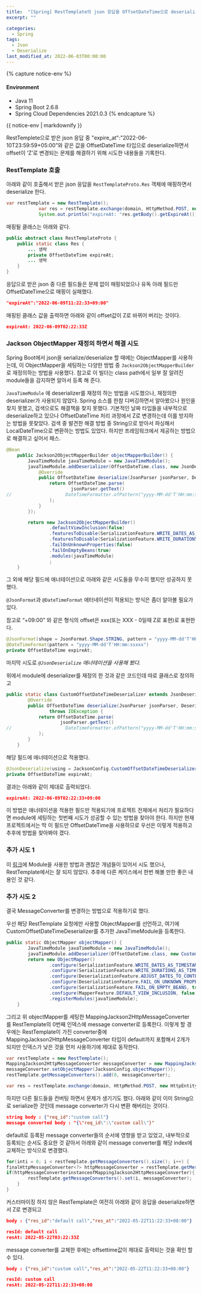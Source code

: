 ```yaml
---
title:  "[Spring] RestTemplate의 json 응답을 OffsetDateTime으로 deserialize 하기"
excerpt: ""

categories:
  - Spring
tags:
  - Json
  - Deserialize
last_modified_at: 2022-06-03T00:00:00
---
```


{% capture notice-env %}
#### Environment
- Java 11
- Spring Boot 2.6.8
- Spring Cloud Dependencies 2021.0.3
{% endcapture %}
<div class="notice--primary">{{ notice-env | markdownify }}</div>


RestTemplete으로 받은 json 응답 중 "expire_at":"2022-06-10T23:59:59+05:00”와 같은 값을 OffsetDateTime 타입으로 deserialize하면서 offset이 ‘Z’로 변경되는 문제를 해결하기 위해 시도한 내용들을 기록한다.

### RestTemplate 호출

아래와 같이 호출해서 받은 json 응답을 `RestTemplateProto.Res` 객체에 매핑하면서 deserialize 한다.

```java
var restTemplate = new RestTemplate();
            var res = restTemplate.exchange(domain, HttpMethod.POST, new HttpEntity<String>(body, headers), RestTemplateProto.Res.class);
            System.out.println("expireAt: "res.getBody().getExpireAt());
```

매핑될 클래스는 아래와 같다.

```java
public abstract class RestTemplateProto {
	public static class Res {
		... 생략
		private OffsetDateTime expireAt;
		... 생략
	}
}
```

응답으로 받은 json 중 다른 필드들은 문제 없이 매핑되었으나 유독 아래 필드만 OffsetDateTime으로 매핑이 실패했다.

```json
"expireAt":"2022-06-09T11:22:33+09:00"
```

매핑된 클래스 값을 출력하면 아래와 같이 offset값이 Z로 바뀌어 버리는 것이다.

```json
expireAt: 2022-06-09T02:22:33Z
```

### Jackson ObjectMapper 재정의 하면서 해결 시도

Spring Boot에서 json을 serialize/deserialize 할 때에는 ObjectMapper를 사용하는데, 이 ObjectMapper을 세팅하는 다양한 방법 중 `Jackson2ObjectMapperBuilder` 로 재정의하는 방법을 사용했다. 참고로 이 빌더는 class path에서 일부 잘 알려진 module들을 감지하면 알아서 등록 해 준다.

`JavaTimeModule` 에 deserializer를 재정의 하는 방법을 시도했으나, 재정의한 deserializer가 사용되지 않았다. Spring 소스를 한참 디버깅하면서 알아봤으나 원인을 찾지 못했고, 검색으로도 해결책을 찾지 못했다. 기본적인 날짜 타입들을 내부적으로 deserialize하고 있으나 OffsetDateTime 처리 과정에서 Z로 변경하는데 이를 방지하는 방법을 못찾았다. 검색 중 발견한 해결 방법 중 String으로 받아서 파싱해서 LocalDateTime으로 변환하는 방법도 있었다. 하지만 프레임워크에서 제공하는 방법으로 해결하고 싶어서 패스.

```java
@Bean
    public Jackson2ObjectMapperBuilder objectMapperBuilder() {
        JavaTimeModule javaTimeModule = new JavaTimeModule();
        javaTimeModule.addDeserializer(OffsetDateTime.class, new JsonDeserializer<OffsetDateTime>() {
            @Override
            public OffsetDateTime deserialize(JsonParser jsonParser, DeserializationContext deserializationContext) throws IOException {
                return OffsetDateTime.parse(
                        jsonParser.getText()
//                    DateTimeFormatter.ofPattern("yyyy-MM-dd'T'HH:mm:ssxxx")
                );
            }
        });

        return new Jackson2ObjectMapperBuilder()
                .defaultViewInclusion(false)
                .featuresToDisable(SerializationFeature.WRITE_DATES_AS_TIMESTAMPS)
                .featuresToDisable(SerializationFeature.WRITE_DURATIONS_AS_TIMESTAMPS)
                .failOnUnknownProperties(false)
                .failOnEmptyBeans(true)
                .modules(javaTimeModule)
                ;
    }
```

그 외에 해당 필드에 애너테이션으로 아래와 같은 시도들을 무수히 했지만 성공하지 못했다.

`@JsonFormat`과 `@DateTimeFormat` 애터네이션이 적용되는 방식은 좀더 알아볼 필요가 있다.

참고로 “+09:00” 와 같은 형식의 offset은 xxx(또는 XXX - 0일때 Z로 표현)로 표현한다.

```java
@JsonFormat(shape = JsonFormat.Shape.STRING, pattern = "yyyy-MM-dd'T'HH:mm:ssxxx")
@DateTimeFormat(pattern = "yyyy-MM-dd'T'HH:mm:ssxxx")
private OffsetDateTime expireAt;
```

마지막 시도로 *`@JsonDeserialize` 애너테이션을 사용해 봤다.*

위에서 module에 deserializer를 재정의 한 것과 같은 코드인데 따로 클래스로 정의하고

```java
public static class CustomOffsetDateTimeDeserializer extends JsonDeserializer<OffsetDateTime> {
        @Override
        public OffsetDateTime deserialize(JsonParser jsonParser, DeserializationContext deserializationContext)
                throws IOException {
            return OffsetDateTime.parse(
                    jsonParser.getText()
//                    DateTimeFormatter.ofPattern("yyyy-MM-dd'T'HH:mm:ssxxx")
            );
        }
    }
```

해당 필드에 애너테이션으로 적용했다.

```java
@JsonDeserialize(using = JacksonConfig.CustomOffsetDateTimeDeserializer.class)
private OffsetDateTime expireAt;
```

결과는 아래와 같이 제대로 출력되었다.

```json
expireAt: 2022-06-09T02:22:33+09:00
```

이 방법은 애너테이션을 적용한 필드만 적용되기에 프로젝트 전체에서 처리가 필요하다면 module에 세팅하는 첫번째 시도가 성공할 수 있는 방법을 찾아야 한다. 하지만 현재 프로젝트에서는 딱 이 필드만 OffsetDateTime을 사용하므로 우선은 이렇게 적용하고 추후에 방법을 찾아봐야 겠다.

### 추가 시도 1

이 [링크](https://d2.naver.com/helloworld/0473330)에 Module을 사용한 방법과 괜찮은 개념들이 있어서 시도 했으나, RestTemplate에서는 잘 되지 않았다. 추후에 다른 케이스에서 한번 해볼 만한 좋은 내용인 것 같다.

### 추가 시도 2

결국 MessageConverter를 변경하는 방법으로 적용하기로 했다. 

우선 해당 RestTemplate 요청에만 사용할 ObjectMapper를 선언하고, 여기에 CustomOffsetDateTimeDeserializer를 추가한 JavaTimeModule을 등록한다.

```java
public static ObjectMapper objectMapper() {
        JavaTimeModule javaTimeModule = new JavaTimeModule();
        javaTimeModule.addDeserializer(OffsetDateTime.class, new CustomOffsetDateTimeDeserializer());
        return new ObjectMapper()
                .configure(SerializationFeature.WRITE_DATES_AS_TIMESTAMPS, false)
                .configure(SerializationFeature.WRITE_DURATIONS_AS_TIMESTAMPS, false)
                .configure(DeserializationFeature.ADJUST_DATES_TO_CONTEXT_TIME_ZONE, false)
                .configure(DeserializationFeature.FAIL_ON_UNKNOWN_PROPERTIES, false)
                .configure(SerializationFeature.FAIL_ON_EMPTY_BEANS, true)
                .configure(MapperFeature.DEFAULT_VIEW_INCLUSION, false)
                .registerModules(javaTimeModule);
    }
```

그리고 위 objectMapper를 세팅한 MappingJackson2HttpMessageConverter 를 RestTemplate의 0번째 인덱스에 message converter로 등록한다. 이렇게 할 경우에는 RestTemplate이 가진 converter중에 MappingJackson2HttpMessageConverter 타입이 default까지 포함해서 2개가 되지만 인덱스가 낮은 것을 먼저 사용하기에 제대로 동작한다.

```java
var restTemplate = new RestTemplate();
MappingJackson2HttpMessageConverter messageConverter = new MappingJackson2HttpMessageConverter();
messageConverter.setObjectMapper(JacksonConfig.objectMapper());
restTemplate.getMessageConverters().add(0, messageConverter);

var res = restTemplate.exchange(domain, HttpMethod.POST, new HttpEntity<String>(body, headers), RestTemplateProto.Res.class);
```

하지만 다른 필드들을 컨버팅 하면서 문제가 생기기도 했다. 아래와 같이 이미 String으로 serialize한 것인데 message converter가 다시 변환 해버리는 것이다.

```json
string body : {"req_id":"custom call"}
message converted body : "{\"req_id\":\"custom call\"}"
```

default로 등록된 message converter들의 순서에 영향을 받고 있었고, 내부적으로 등록되는 순서도 중요한 것 같아서 아래와 같이 message converter를 해당 index에 교체하는 방식으로 변경했다.

```java
for(inti = 0; i < restTemplate.getMessageConverters().size(); i++) {
finalHttpMessageConverter<?> httpMessageConverter = restTemplate.getMessageConverters().get(i);
if(httpMessageConverterinstanceofMappingJackson2HttpMessageConverter){
        restTemplate.getMessageConverters().set(i, messageConverter);
    }
}
```

커스터마이징 하지 않은 RestTemplate은 여전히 아래와 같이 응답을 deserialize하면서 Z로 변경되고

```json
body : {"res_id":"default call","res_at":"2022-05-22T11:22:33+08:00"}

resId: default call
resAt: 2022-05-22T03:22:33Z
```

message converter를 교체한 후에는 offsettime값이 제대로 출력되는 것을 확인 할 수 있다.

```json
body : {"res_id":"custom call","res_at":"2022-05-22T11:22:33+08:00"}

resId: custom call
resAt: 2022-05-22T11:22:33+08:00
```

<!--

[https://stackoverflow.com/questions/9381665/how-can-we-configure-the-internal-jackson-mapper-when-using-resttemplate](https://stackoverflow.com/questions/9381665/how-can-we-configure-the-internal-jackson-mapper-when-using-resttemplate)

[https://d2.naver.com/helloworld/0473330](https://d2.naver.com/helloworld/0473330)

[https://www.baeldung.com/spring-boot-customize-jackson-objectmapper](https://www.baeldung.com/spring-boot-customize-jackson-objectmapper)

[https://kwonnam.pe.kr/wiki/springframework/springboot/json](https://kwonnam.pe.kr/wiki/springframework/springboot/json)

[https://akageun.github.io/2020/01/02/java-jackson-custom-serialize.html](https://akageun.github.io/2020/01/02/java-jackson-custom-serialize.html)

[https://stackoverflow.com/questions/53232600/java-8-exception-com-fasterxml-jackson-datatype-jsr310-deser-instantdeserialize](https://stackoverflow.com/questions/53232600/java-8-exception-com-fasterxml-jackson-datatype-jsr310-deser-instantdeserialize)

[https://stackoverflow.com/questions/54536198/java-8-datetimeformatter-rejects-correct-iso-8601-date-time-with-offset](https://stackoverflow.com/questions/54536198/java-8-datetimeformatter-rejects-correct-iso-8601-date-time-with-offset)

[https://stackoverflow.com/questions/54010217/offsetdatetime-tostring-return-different-format-date-string](https://stackoverflow.com/questions/54010217/offsetdatetime-tostring-return-different-format-date-string)

[https://stackoverflow.com/questions/46263773/jackson-parse-custom-offset-date-time](https://stackoverflow.com/questions/46263773/jackson-parse-custom-offset-date-time)

[https://howtodoinjava.com/java/date-time/zoneddatetime-parse/](https://howtodoinjava.com/java/date-time/zoneddatetime-parse/)

[https://stackoverflow.com/questions/59838777/parsing-iso-date-string-into-zonedatetime-with-resttemplate-in-spring](https://stackoverflow.com/questions/59838777/parsing-iso-date-string-into-zonedatetime-with-resttemplate-in-spring)

[https://juneyr.dev/2018-12-27/java8-datetime](https://juneyr.dev/2018-12-27/java8-datetime)

-->